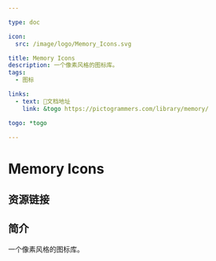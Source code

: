```yaml
---

type: doc

icon:
  src: /image/logo/Memory_Icons.svg

title: Memory Icons
description: 一个像素风格的图标库。
tags:
  - 图标

links:
  - text: 📖文档地址
    link: &togo https://pictogrammers.com/library/memory/

togo: *togo

---
```


<ShowLogo />

# Memory Icons

<ShowTags />

<ShowBreadcrumb />

## 资源链接

<ShowLinks />

## 简介

一个像素风格的图标库。
